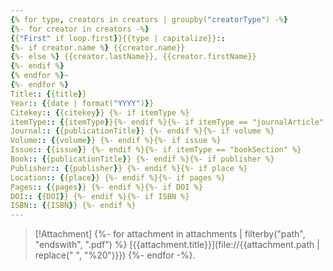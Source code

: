 ```yaml
---
{% for type, creators in creators | groupby("creatorType") -%}
{%- for creator in creators -%}
{{"First" if loop.first}}{{type | capitalize}}::
{%- if creator.name %} {{creator.name}}  
{%- else %} {{creator.lastName}}, {{creator.firstName}}  
{%- endif %}  
{% endfor %}~ 
{%- endfor %}    
Title:: {{title}}  
Year:: {{date | format("YYYY")}}   
Citekey:: {{citekey}} {%- if itemType %}  
itemType:: {{itemType}}{%- endif %}{%- if itemType == "journalArticle" %}  
Journal:: {{publicationTitle}} {%- endif %}{%- if volume %}  
Volume:: {{volume}} {%- endif %}{%- if issue %}  
Issue:: {{issue}} {%- endif %}{%- if itemType == "bookSection" %}  
Book:: {{publicationTitle}} {%- endif %}{%- if publisher %}  
Publisher:: {{publisher}} {%- endif %}{%- if place %}  
Location:: {{place}} {%- endif %}{%- if pages %}   
Pages:: {{pages}} {%- endif %}{%- if DOI %}  
DOI:: {{DOI}} {%- endif %}{%- if ISBN %}  
ISBN:: {{ISBN}} {%- endif %}    
---
```

> [!Attachment] 
> {%- for attachment in attachments | filterby("path", "endswith", ".pdf") %}
>  [{{attachment.title}}](file://{{attachment.path | replace(" ", "%20")}})  {%- endfor -%}.
